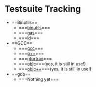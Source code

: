# Testsuite Tracking

-   ==Binutils==
    -   ===[binutils](./status-binutils.md)===
    -   ===[gas](./status-gas.md)===
    -   ===[ld](./status-ld.md)===
-   ==GCC==
    -   ===[gcc](./status-gcc.md)===
    -   ===[g++](./status-gplusplus.md)===
    -   ===[gfortran](./status-gfortran.md)===
    -   ===[objc](./status-gobjc.md)===(yes,
        it is still in use!)
    -   ===[objc++](./status-gobjcpp.md)===(yes,
        it is still in use!)
-   ==gdb==
    -   ===Nothing yet===
